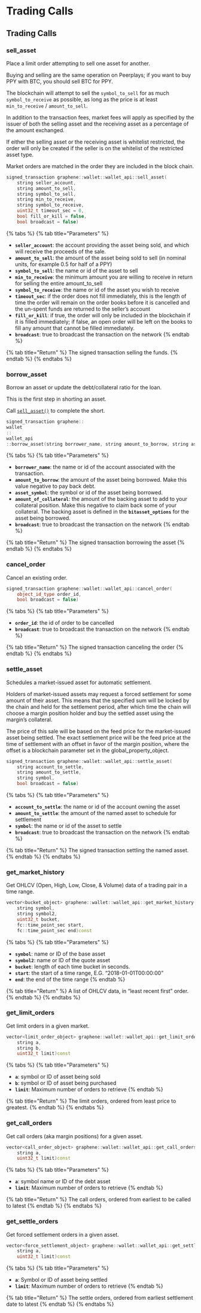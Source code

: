 # Trading Calls

## Trading Calls

### sell\_asset

Place a limit order attempting to sell one asset for another.

Buying and selling are the same operation on Peerplays; if you want to buy PPY with BTC, you should sell BTC for PPY.

The blockchain will attempt to sell the `symbol_to_sell` for as much `symbol_to_receive` as possible, as long as the price is at least `min_to_receive` / `amount_to_sell`.

In addition to the transaction fees, market fees will apply as specified by the issuer of both the selling asset and the receiving asset as a percentage of the amount exchanged.

If either the selling asset or the receiving asset is whitelist restricted, the order will only be created if the seller is on the whitelist of the restricted asset type.

Market orders are matched in the order they are included in the block chain.

```cpp
signed_transaction graphene::wallet::wallet_api::sell_asset(
    string seller_account, 
    string amount_to_sell, 
    string symbol_to_sell, 
    string min_to_receive, 
    string symbol_to_receive, 
    uint32_t timeout_sec = 0, 
    bool fill_or_kill = false, 
    bool broadcast = false)
```

{% tabs %}
{% tab title="Parameters" %}
* **`seller_account`**: the account providing the asset being sold, and which will receive the proceeds of the sale.
* **`amount_to_sell`**: the amount of the asset being sold to sell (in nominal units, for example 0.5 for half of a PPY)
* **`symbol_to_sell`**: the name or id of the asset to sell
* **`min_to_receive`**: the minimum amount you are willing to receive in return for selling the entire amount\_to\_sell
* **`symbol_to_receive`**: the name or id of the asset you wish to receive
* **`timeout_sec`**: if the order does not fill immediately, this is the length of time the order will remain on the order books before it is cancelled and the un-spent funds are returned to the seller’s account
* **`fill_or_kill`**: if true, the order will only be included in the blockchain if it is filled immediately; if false, an open order will be left on the books to fill any amount that cannot be filled immediately.
* **`broadcast`**: true to broadcast the transaction on the network
{% endtab %}

{% tab title="Return" %}
The signed transaction selling the funds.
{% endtab %}
{% endtabs %}

### borrow\_asset

Borrow an asset or update the debt/collateral ratio for the loan.

This is the first step in shorting an asset.

Call [`sell_asset()`](https://app.gitbook.com/s/-McxsyggfxkblmD-4Tzy/api-reference/wallet-api/trading-calls.md#sell\_asset) to complete the short.

```cpp
signed_transaction graphene::
wallet
::
wallet_api
::borrow_asset(string borrower_name, string amount_to_borrow, string asset_symbol, string amount_of_collateral, bool broadcast = false)
```

{% tabs %}
{% tab title="Parameters" %}
* **`borrower_name`**: the name or id of the account associated with the transaction.
* **`amount_to_borrow`**: the amount of the asset being borrowed. Make this value negative to pay back debt.
* **`asset_symbol`**: the symbol or id of the asset being borrowed.
* **`amount_of_collateral`**: the amount of the backing asset to add to your collateral position. Make this negative to claim back some of your collateral. The backing asset is defined in the **`bitasset_options`** for the asset being borrowed.
* **`broadcast`**: true to broadcast the transaction on the network
{% endtab %}

{% tab title="Return" %}
The signed transaction borrowing the asset
{% endtab %}
{% endtabs %}

### cancel\_order

Cancel an existing order.

```cpp
signed_transaction graphene::wallet::wallet_api::cancel_order(
    object_id_type order_id, 
    bool broadcast = false)
```

{% tabs %}
{% tab title="Parameters" %}
* **`order_id`**: the id of order to be cancelled
* **`broadcast`**: true to broadcast the transaction on the network
{% endtab %}

{% tab title="Return" %}
The signed transaction canceling the order
{% endtab %}
{% endtabs %}

### settle\_asset

Schedules a market-issued asset for automatic settlement.

Holders of market-issued assets may request a forced settlement for some amount of their asset. This means that the specified sum will be locked by the chain and held for the settlement period, after which time the chain will choose a margin position holder and buy the settled asset using the margin’s collateral.

The price of this sale will be based on the feed price for the market-issued asset being settled. The exact settlement price will be the feed price at the time of settlement with an offset in favor of the margin position, where the offset is a blockchain parameter set in the global\_property\_object.

```cpp
signed_transaction graphene::wallet::wallet_api::settle_asset(
    string account_to_settle, 
    string amount_to_settle, 
    string symbol, 
    bool broadcast = false)
```

{% tabs %}
{% tab title="Parameters" %}
* **`account_to_settle`**: the name or id of the account owning the asset
* **`amount_to_settle`**: the amount of the named asset to schedule for settlement
* **`symbol`**: the name or id of the asset to settle
* **`broadcast`**: true to broadcast the transaction on the network
{% endtab %}

{% tab title="Return" %}
The signed transaction settling the named asset.
{% endtab %}
{% endtabs %}

### get\_market\_history

Get OHLCV (Open, High, Low, Close, & Volume) data of a trading pair in a time range.

```cpp
vector<bucket_object> graphene::wallet::wallet_api::get_market_history(
    string symbol, 
    string symbol2, 
    uint32_t bucket, 
    fc::time_point_sec start, 
    fc::time_point_sec end)const
```

{% tabs %}
{% tab title="Parameters" %}
* **`symbol`**: name or ID of the base asset
* **`symbol2`**: name or ID of the quote asset
* **`bucket`**: length of each time bucket in seconds.
* **`start`**: the start of a time range, E.G. “2018-01-01T00:00:00”
* **`end`**: the end of the time range
{% endtab %}

{% tab title="Return" %}
A list of OHLCV data, in “least recent first” order.
{% endtab %}
{% endtabs %}

### get\_limit\_orders

Get limit orders in a given market.

```cpp
vector<limit_order_object> graphene::wallet::wallet_api::get_limit_orders(
    string a, 
    string b, 
    uint32_t limit)const
```

{% tabs %}
{% tab title="Parameters" %}
* **`a`**: symbol or ID of asset being sold
* **`b`**: symbol or ID of asset being purchased
* **`limit`**: Maximum number of orders to retrieve
{% endtab %}

{% tab title="Return" %}
The limit orders, ordered from least price to greatest.
{% endtab %}
{% endtabs %}

### get\_call\_orders

Get call orders (aka margin positions) for a given asset.

```cpp
vector<call_order_object> graphene::wallet::wallet_api::get_call_orders(
    string a, 
    uint32_t limit)const
```

{% tabs %}
{% tab title="Parameters" %}
* **`a`**: symbol name or ID of the debt asset
* **`limit`**: Maximum number of orders to retrieve
{% endtab %}

{% tab title="Return" %}
The call orders, ordered from earliest to be called to latest
{% endtab %}
{% endtabs %}

### get\_settle\_orders

Get forced settlement orders in a given asset.

```cpp
vector<force_settlement_object> graphene::wallet::wallet_api::get_settle_orders(
    string a, 
    uint32_t limit)const
```

{% tabs %}
{% tab title="Parameters" %}
* **`a`**: Symbol or ID of asset being settled
* **`limit`**: Maximum number of orders to retrieve
{% endtab %}

{% tab title="Return" %}
The settle orders, ordered from earliest settlement date to latest
{% endtab %}
{% endtabs %}
